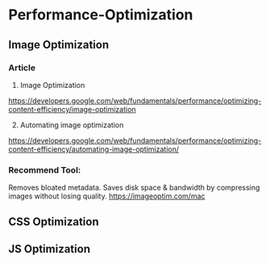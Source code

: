 # Performance-Optimization

## Image Optimization 

### Article 

1. Image Optimization

https://developers.google.com/web/fundamentals/performance/optimizing-content-efficiency/image-optimization

2. Automating image optimization

https://developers.google.com/web/fundamentals/performance/optimizing-content-efficiency/automating-image-optimization/

### Recommend Tool:

Removes bloated metadata. Saves disk space & bandwidth by compressing images without losing quality.
https://imageoptim.com/mac

## CSS Optimization 


## JS Optimization

